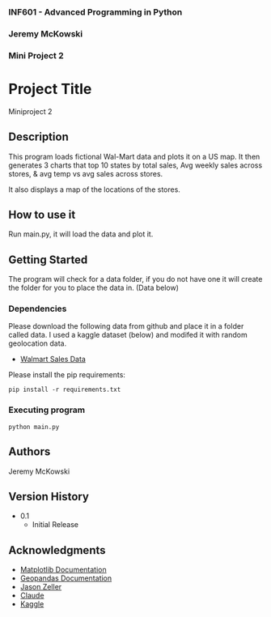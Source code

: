 ### INF601 - Advanced Programming in Python
### Jeremy McKowski
### Mini Project 2
 
# Project Title
 
Miniproject 2 
 
## Description
 
This program loads fictional Wal-Mart data and plots it on a US map.
It then generates 3 charts that top 10 states by total sales, 
Avg weekly sales across stores, & avg temp vs avg sales across stores.

It also displays a map of the locations of the stores.
 
## How to use it
Run main.py, it will load the data and plot it.

## Getting Started

The program will  check for a data folder, 
if you do not have one it will create the folder for you to place the data in. (Data below)

### Dependencies
Please download the following data from github and place it in a folder called data.
I used a kaggle dataset (below) and modifed it with random geolocation data. 

* [Walmart Sales Data](https://github.com/QuantumOfThought/miniProject2JeremyMcKowski/blob/main/data/Walmart_sales.csv) 

Please install the pip requirements:
```
pip install -r requirements.txt
```
 
### Executing program
```
python main.py
```
 
## Authors
Jeremy McKowski
 
## Version History

* 0.1
    * Initial Release
 
## Acknowledgments

* [Matplotlib Documentation](https://matplotlib.org/stable/users/index.html)
* [Geopandas Documentation](https://geopandas.org/en/stable/docs/user_guide/mapping.html)
* [Jason Zeller](https://www.youtube.com/@profzeller)
* [Claude](https://claude.ai/share/8d067276-03d9-48d6-986a-4adbd0faf1c0)
* [Kaggle](https://www.kaggle.com/code/msjahid/walmart-sales-exploration/input)
